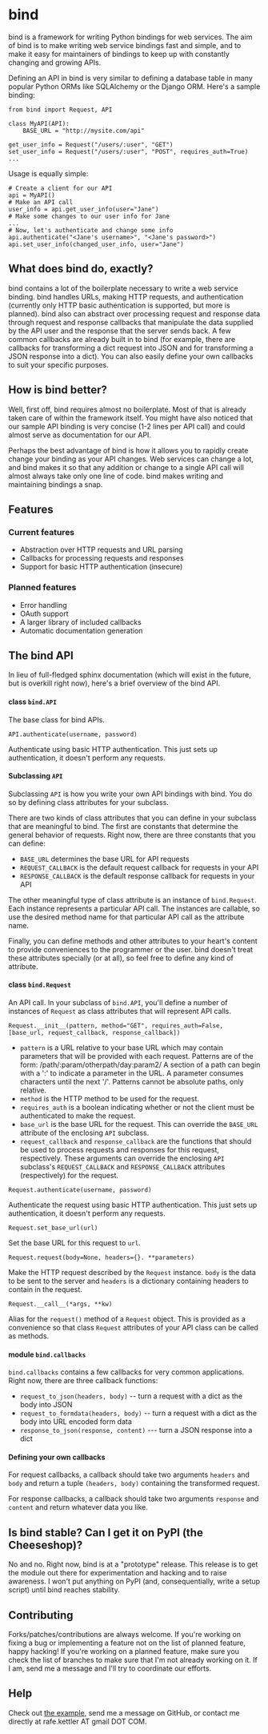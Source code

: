 # bind #

bind is a framework for writing Python bindings for web services. The aim of bind is to make writing web service bindings fast and simple, and to make it easy for maintainers of bindings to keep up with constantly changing and growing APIs.

Defining an API in bind is very similar to defining a database table in many popular Python ORMs like SQLAlchemy or the Django ORM. Here's a sample binding:

    from bind import Request, API
    
    class MyAPI(API):
        BASE_URL = "http://mysite.com/api"

	get_user_info = Request("/users/:user", "GET")
	set_user_info = Request("/users/:user", "POST", requires_auth=True)
	...

Usage is equally simple:

    # Create a client for our API
    api = MyAPI()
    # Make an API call
    user_info = api.get_user_info(user="Jane")
    # Make some changes to our user info for Jane
    ...
    # Now, let's authenticate and change some info
    api.authenticate("<Jane's username>", "<Jane's password>")
    api.set_user_info(changed_user_info, user="Jane")

## What does bind do, exactly? ##

bind contains a lot of the boilerplate necessary to write a web service binding. bind handles URLs, making HTTP requests, and authentication (currently only HTTP basic authentication is supported, but more is planned). bind also can abstract over processing request and response data through request and response callbacks that manipulate the data supplied by the API user and the response that the server sends back. A few common callbacks are already built in to bind (for example, there are callbacks for transforming a dict request into JSON and for transforming a JSON response into a dict). You can also easily define your own callbacks to suit your specific purposes.

## How is bind better? ##

Well, first off, bind requires almost no boilerplate. Most of that is already taken care of within the framework itself. You might have also noticed that our sample API binding is very concise (1-2 lines per API call) and could almost serve as documentation for our API.

Perhaps the best advantage of bind is how it allows you to rapidly create  change your binding as your API changes. Web services can change a lot, and bind makes it so that any addition or change to a single API call will almost always take only one line of code. bind makes writing and maintaining bindings a snap.

## Features ##

### Current features ###

 - Abstraction over HTTP requests and URL parsing
 - Callbacks for processing requests and responses
 - Support for basic HTTP authentication (insecure)

### Planned features ###

 - Error handling
 - OAuth support
 - A larger library of included callbacks
 - Automatic documentation generation

## The bind API ##

In lieu of full-fledged sphinx documentation (which will exist in the future, but is overkill right now), here's a brief overview of the bind API.

#### class `bind.API` ####

The base class for bind APIs.

`API.authenticate(username, password)`

Authenticate using basic HTTP authentication. This just sets up authentication, it doesn't perform any requests.

#### Subclassing `API` ####

Subclassing `API` is how you write your own API bindings with bind. You do so by defining class attributes for your subclass.

There are two kinds of class attributes that you can define in your subclass that are meaningful to bind. The first are constants that determine the general behavior of requests. Right now, there are three constants that you can define:

 - `BASE_URL` determines the base URL for API requests
 - `REQUEST_CALLBACK` is the default request callback for requests in your API
 - `RESPONSE_CALLBACK` is the default response callback for requests in your API

The other meaningful type of class attribute is an instance of `bind.Request`. Each instance represents a particular API call. The instances are callable, so use the desired method name for that particular API call as the attribute name.

Finally, you can define methods and other attributes to your heart's content to provide conveniences to the programmer or the user. bind doesn't treat these attributes specially (or at all), so feel free to define any kind of attribute.

#### class `bind.Request` ####

An API call. In your subclass of `bind.API`, you'll define a number of instances of `Request` as class attributes that will represent API calls.

`Request.__init__(pattern, method="GET", requires_auth=False, [base_url, request_callback, response_callback])`

 - `pattern` is a URL relative to your base URL which may contain parameters that will be provided with each request. Patterns are of the form: 
    /path/:param/otherpath/day:param2/
A section of a path can begin with a ':' to indicate a parameter in
the URL. A parameter consumes characters until the next '/'. Patterns
cannot be absolute paths, only relative.
 - `method` is the HTTP method to be used for the request.
 - `requires_auth` is a boolean indicating whether or not the client must be authenticated to make the request.
 - `base_url` is the base URL for the request. This can override the `BASE_URL` attribute of the enclosing `API` subclass.
 - `request_callback` and `response_callback` are the functions that should be used to process requests and responses for this request, respectively. These arguments can override the enclosing `API` subclass's `REQUEST_CALLBACK` and `RESPONSE_CALLBACK` attributes (respectively) for the request.

`Request.authenticate(username, password)`

Authenticate the request using basic HTTP authentication. This just sets up authentication, it doesn't perform any requests.

`Request.set_base_url(url)`

Set the base URL for this request to `url`.

`Request.request(body=None, headers={}. **parameters)`

Make the HTTP request described by the `Request` instance. `body` is the data to be sent to the server and `headers` is a dictionary containing headers to contain in the request.

`Request.__call__(*args, **kw)`

Alias for the `request()` method of a `Request` object. This is provided as a convenience so that class `Request` attributes of your API class can be called as methods.

#### module `bind.callbacks` ####

`bind.callbacks` contains a few callbacks for very common applications. Right now, there are three callback functions:

 - `request_to_json(headers, body)` -- turn a request with a dict as the body into JSON
 - `request_to_formdata(headers, body)` -- turn a request with a dict as the body into URL encoded form data
 - `response_to_json(response, content)` --- turn a JSON response into a dict

#### Defining your own callbacks ####

For request callbacks, a callback should take two arguments `headers` and `body` and return a tuple `(headers, body)` containing the transformed request.

For response callbacks, a callback should take two arguments `response` and `content` and return whatever data you like.

## Is bind stable? Can I get it on PyPI (the Cheeseshop)? ##

No and no. Right now, bind is at a "prototype" release. This release is to get the module out there for experimentation and hacking and to raise awareness. I won't put anything on PyPI (and, consequentially, write a setup script) until bind reaches stability.

## Contributing ##

Forks/patches/contributions are always welcome. If you're working on fixing a bug or implementing a feature not on the list of planned feature, happy hacking! If you're working on a planned feature, make sure you check the list of branches to make sure that I'm not already working on it. If I am, send me a message and I'll try to coordinate our efforts.

## Help ##

Check out [the example](http://github.com/RafeKettler/bind/master/example.py), send me a message on GitHub, or contact me directly at rafe.kettler AT gmail DOT COM.


